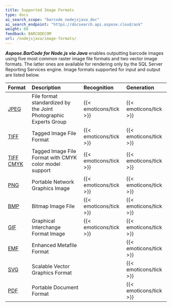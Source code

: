 ```yaml
---
title: Supported Image Formats
type: docs
ai_search_scope: "barcode_nodejsjava_doc"
ai_search_endpoint: "https://docsearch.api.aspose.cloud/ask"
weight: 60
feedback: BARCODECOM
url: /nodejsjava/image-formats/
---
```


***Aspose.BarCode for Node.js via Java*** enables outputting barcode images using five most common raster image file formats and two vector image formats. The latter ones are available for rendering only by the SQL Server Reporting Services engine. Image formats supported for input and output are listed below.

| **Format**                                                                                   | **Description**                                                  | **Recognition**         | **Generation**          |
|:---------------------------------------------------------------------------------------------|:-----------------------------------------------------------------|:------------------------|:------------------------|
| <a href="https://docs.fileformat.com/Image/JPEG/" target="_blank">JPEG</a>                   | File format standardized by the Joint Photographic Experts Group | {{< emoticons/tick >}}  | {{< emoticons/tick >}}  |
| <a href="https://docs.fileformat.com/Image/TIFF/" target="_blank">TIFF</a>                   | Tagged Image File Format                                         | {{< emoticons/tick >}}  | {{< emoticons/tick >}}  |
| <a href="https://en.wikipedia.org/wiki/TIFF" target="_blank">TIFF CMYK</a>                   | Tagged Image File Format with CMYK color model support           | {{< emoticons/tick >}}  | {{< emoticons/tick >}}  |
| <a href="https://docs.fileformat.com/Image/PNG/" target="_blank">PNG</a>                     | Portable Network Graphics Image                                  | {{< emoticons/tick >}}  | {{< emoticons/tick >}}  |
| <a href="https://docs.fileformat.com/Image/BMP/" target="_blank">BMP</a>                     | Bitmap Image File                                                | {{< emoticons/tick >}}  | {{< emoticons/tick >}}  |
| <a href="https://docs.fileformat.com/Image/GIF/" target="_blank">GIF</a>                     | Graphical Interchange Format Image                               | {{< emoticons/tick >}}  | {{< emoticons/tick >}}  |
| <a href="https://docs.fileformat.com/Image/EMF/" target="_blank">EMF</a>                     | Enhanced Metafile Format                                         |                         | {{< emoticons/tick >}}  |
| <a href="https://docs.fileformat.com/page-description-language/SVG/" target="_blank">SVG</a> | Scalable Vector Graphics Format                                  |                         | {{< emoticons/tick >}}  |
| <a href="https://helpx.adobe.com/incopy/using/pdf.html" target="_blank">PDF</a>              | Portable Document Format                                         |                         | {{< emoticons/tick >}}  |

  